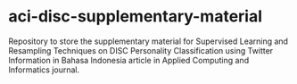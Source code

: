 # aci-disc-supplementary-material
Repository to store the supplementary material for Supervised Learning and Resampling Techniques on DISC Personality Classification using Twitter Information in Bahasa Indonesia article in Applied Computing and Informatics journal.
